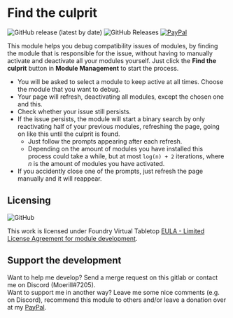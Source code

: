 # Find the culprit

<img alt="GitHub release (latest by date)" src="https://img.shields.io/github/v/release/moerill/fvtt-find-the-culprit?style=for-the-badge"> <img alt="GitHub Releases" src="https://img.shields.io/github/downloads/moerill/fvtt-find-the-culprit/latest/total?style=for-the-badge">  [![PayPal](https://img.shields.io/badge/Donate-PayPal-blue?style=for-the-badge)](https://www.paypal.com/cgi-bin/webscr?cmd=_s-xclick&hosted_button_id=FYZ294SP2JBGS&source=url)

This module helps you debug compatibility issues of modules, by finding the module that is responsible for the issue, without having to manually activate and deactivate all your modules yourself. Just click the **Find the culprit** button in **Module Management** to start the process.  
* You will be asked to select a module to keep active at all times. Choose the module that you want to debug.  
* Your page will refresh, deactivating all modules, except the chosen one and this.
* Check whether your issue still persists.
* If the issue persists, the module will start a binary search by only reactivating half of your previous modules, refreshing the page, going on like this until the culprit is found. 
  * Just follow the prompts appearing after each refresh.
  * Depending on the amount of modules you have installed this process could take a while, but at most ``log(n) + 2`` iterations, where *n* is the amount of modules you have activated.
* If you accidently close one of the prompts, just refresh the page manually and it will reappear.

## Licensing
<img alt="GitHub" src="https://img.shields.io/github/license/moerill/fvtt-find-the-culprit?style=for-the-badge">

This work is licensed under Foundry Virtual Tabletop [EULA - Limited License Agreement for module development](https://foundryvtt.com/article/license/).

## Support the development
Want to help me develop? Send a merge request on this gitlab or contact me on Discord (Moerill#7205).  
Want to support me in another way? 
Leave me some nice comments (e.g. on Discord), recommend this module to others and/or leave a donation over at my [PayPal](https://www.paypal.com/cgi-bin/webscr?cmd=_s-xclick&hosted_button_id=FYZ294SP2JBGS&source=url).